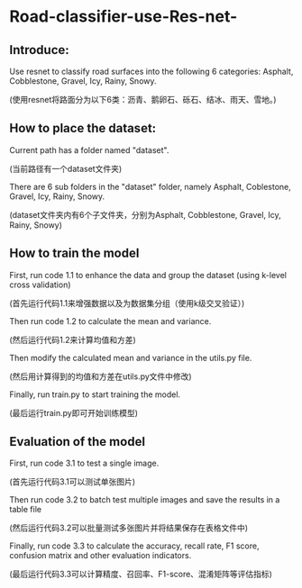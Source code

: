 # Road-classifier-use-Res-net-

## Introduce:

Use resnet to classify road surfaces into the following 6 categories: Asphalt, Cobblestone, Gravel, Icy, Rainy, Snowy.

(使用resnet将路面分为以下6类：沥青、鹅卵石、砾石、结冰、雨天、雪地。)

## How to place the dataset:

Current path has a folder named "dataset".

(当前路径有一个dataset文件夹)

There are 6 sub folders in the "dataset" folder, namely Asphalt, Coblestone, Gravel, Icy, Rainy, Snowy.

(dataset文件夹内有6个子文件夹，分别为Asphalt, Cobblestone, Gravel, Icy, Rainy, Snowy)

## How to train the model

First, run code 1.1 to enhance the data and group the dataset (using k-level cross validation)

(首先运行代码1.1来增强数据以及为数据集分组（使用k级交叉验证）)

Then run code 1.2 to calculate the mean and variance.

(然后运行代码1.2来计算均值和方差)

Then modify the calculated mean and variance in the utils.py file.

(然后用计算得到的均值和方差在utils.py文件中修改)

Finally, run train.py to start training the model.

(最后运行train.py即可开始训练模型)

## Evaluation of the model

First, run code 3.1 to test a single image.

(首先运行代码3.1可以测试单张图片)

Then run code 3.2 to batch test multiple images and save the results in a table file

(然后运行代码3.2可以批量测试多张图片并将结果保存在表格文件中)

Finally, run code 3.3 to calculate the accuracy, recall rate, F1 score, confusion matrix and other evaluation indicators.

(最后运行代码3.3可以计算精度、召回率、F1-score、混淆矩阵等评估指标)
